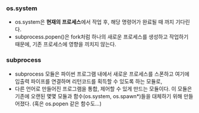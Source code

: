 

### os.system
- os.system은 **현재의 프로세스**에서 작업 후, 해당 명령어가 완료될 때 까지 기다린다.
- subprocess.popen()은 fork처럼 하나의 새로운 프로세스를 생성하고 작업하기 때문에, 기존 프로세스에 영향을 끼치지 않는다.

### subprocess
- subprocess 모듈은 파이썬 프로그램 내에서 새로운 프로세스를 스폰하고 여기에 입출력 파이프를 연결하며 리턴코드를 획득할 수 있도록 하는 모듈로, 
- 다른 언어로 만들어진 프로그램을 통합, 제어할 수 있게 만드는 모듈이다. 이 모듈은 기존에 오랜된 몇몇 모듈과 함수(os.system, os.spawn*)들을 대체하기 위해 만들어졌다. (혹은 os.popen 같은 함수도…)
